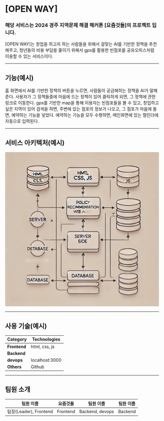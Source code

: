# [OPEN WAY]

### 해당 서비스는 2024 경주 지역문제 해결 해커톤 [요즘것들]의 프로젝트 입니다.
[OPEN WAY]는 창업을 하고자 하는 사람들을 위해서 걸맞는 AI를 기반한 정책을 추천해주고, 청년들의 비용 부담을 줄이기 위해서 gps를 활용한 빈점포를 공유오피스처럼 이용할 수 있는 서비스이다.

---
## 기능(예시)

홈 화면에서 AI를 기반한 정책의 버튼을 누르면, 사람들이 궁금해하는 정책을 AI가 말해준다.
사용자가 그 정책들중에 마음에 드는 정책이 있어 클릭하게 되면, 그 정책에 관한 링크로 이동한다.
gps를 기반한 map을 통해 이용자는 빈점포들을 볼 수 있고, 창업하고 싶은 지역이 있어 검색을 하면, 주변에 있는 점포의 정보가 나오고, 그 점포가 마음에 들면, 예약하는 기능을 넣었다.
예약하는 기능을 모두 수행하면, 메인화면에 있는 캘린더에 자동으로 입력된다.

---
## 서비스 아키텍처(예시)

![서비스 아키텍처](./img/front-end.png)

---
## 사용 기술(예시)
| **Category**         | **Technologies** |
|----------------------|-------------|
| **Frontend**         | html, css, js      |
| **Backend**          |             |
| **devops**           | localhost:3000   |
| **Others**           | Github      |

---
## 팀원 소개
| **팀원 이름**            | **요즘것들** | **팀원 이름** | **팀원 이름** |
|----------------------|----------|-----------|---------|
| 팀장(Leader), Frontend | Frontend | Backend, devops | Backend |
